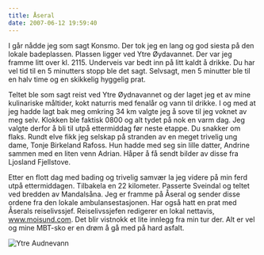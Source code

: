 ```yaml
---
title: Åseral
date: 2007-06-12 19:59:40
---
```


I går nådde jeg som sagt Konsmo. Der tok jeg en lang og god siesta på den lokale badeplassen. Plassen ligger ved Ytre Øydavannet. Der var jeg framme litt over kl. 2115. Underveis var bedt inn på litt kaldt å drikke. Du har vel tid til en 5 minutters stopp ble det sagt. Selvsagt, men 5 minutter ble til en halv time og en skikkelig hyggelig prat.

Teltet ble som sagt reist ved Ytre Øydnavannet og der laget jeg et av mine kulinariske måltider, kokt naturris med fenalår og vann til drikke. I og med at jeg hadde lagt bak meg omkring 34 km valgte jeg å sove til jeg voknet av meg selv. Klokken ble faktisk 0800 og alt tydet på nok en varm dag. Jeg valgte derfor å bli til utpå ettermiddag før neste etappe. Du snakker om flaks. Rundt elve fikk jeg selskap på stranden av en meget trivelig ung dame, Tonje Birkeland Rafoss. Hun hadde med seg sin lille datter, Andrine sammen med en liten venn Adrian. Håper å få sendt bilder av disse fra Ljosland Fjellstove.

Etter en flott dag med bading og trivelig samvær la jeg videre på min ferd utpå ettermiddagen.  Tilbakela en 22 kilometer. Passerte Sveindal og teltet  ved bredden av Mandalsåna. Jeg er framme på Åseral og sender disse ordene fra den lokale ambulansestasjonen. Har også hatt en prat med Åserals reiselivssjef. Reiselivssjefen redigerer en lokal nettavis, <a href="http://www.moisund.com">www.moisund.com</a>. Det blir vistnokk et lite innlegg fra min tur der. Alt er vel og mine MBT-sko er en drøm å gå med på hard asfalt.

<img src='/uploads/2007/06/11062007.jpg' alt='Ytre Audnevann' />
